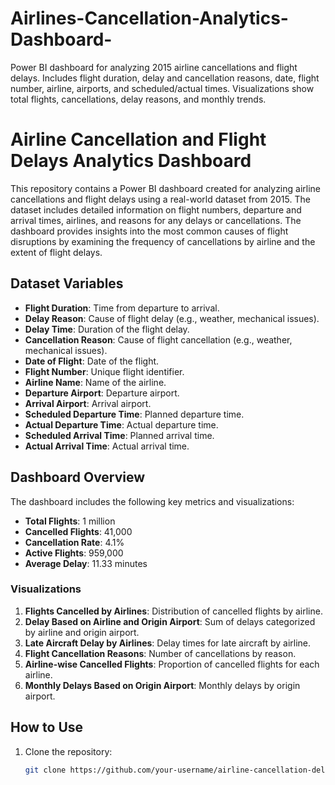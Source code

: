 # Airlines-Cancellation-Analytics-Dashboard-
Power BI dashboard for analyzing 2015 airline cancellations and flight delays. Includes flight duration, delay and cancellation reasons, date, flight number, airline, airports, and scheduled/actual times. Visualizations show total flights, cancellations, delay reasons, and monthly trends.
# Airline Cancellation and Flight Delays Analytics Dashboard

This repository contains a Power BI dashboard created for analyzing airline cancellations and flight delays using a real-world dataset from 2015. The dataset includes detailed information on flight numbers, departure and arrival times, airlines, and reasons for any delays or cancellations. The dashboard provides insights into the most common causes of flight disruptions by examining the frequency of cancellations by airline and the extent of flight delays.

## Dataset Variables

- **Flight Duration**: Time from departure to arrival.
- **Delay Reason**: Cause of flight delay (e.g., weather, mechanical issues).
- **Delay Time**: Duration of the flight delay.
- **Cancellation Reason**: Cause of flight cancellation (e.g., weather, mechanical issues).
- **Date of Flight**: Date of the flight.
- **Flight Number**: Unique flight identifier.
- **Airline Name**: Name of the airline.
- **Departure Airport**: Departure airport.
- **Arrival Airport**: Arrival airport.
- **Scheduled Departure Time**: Planned departure time.
- **Actual Departure Time**: Actual departure time.
- **Scheduled Arrival Time**: Planned arrival time.
- **Actual Arrival Time**: Actual arrival time.

## Dashboard Overview

The dashboard includes the following key metrics and visualizations:
- **Total Flights**: 1 million
- **Cancelled Flights**: 41,000
- **Cancellation Rate**: 4.1%
- **Active Flights**: 959,000
- **Average Delay**: 11.33 minutes

### Visualizations
1. **Flights Cancelled by Airlines**: Distribution of cancelled flights by airline.
2. **Delay Based on Airline and Origin Airport**: Sum of delays categorized by airline and origin airport.
3. **Late Aircraft Delay by Airlines**: Delay times for late aircraft by airline.
4. **Flight Cancellation Reasons**: Number of cancellations by reason.
5. **Airline-wise Cancelled Flights**: Proportion of cancelled flights for each airline.
6. **Monthly Delays Based on Origin Airport**: Monthly delays by origin airport.

## How to Use

1. Clone the repository:
   ```bash
   git clone https://github.com/your-username/airline-cancellation-delays-dashboard.git
